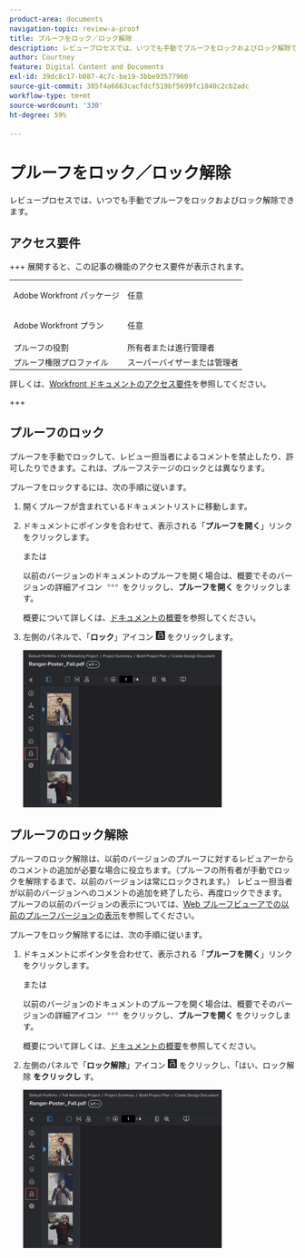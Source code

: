 ```yaml
---
product-area: documents
navigation-topic: review-a-proof
title: プルーフをロック／ロック解除
description: レビュープロセスでは、いつでも手動でプルーフをロックおよびロック解除できます。
author: Courtney
feature: Digital Content and Documents
exl-id: 39dc8c17-b087-4c7c-be19-3bbe93577966
source-git-commit: 385f4a6663cacfdcf519bf5699fc1840c2cb2adc
workflow-type: tm+mt
source-wordcount: '330'
ht-degree: 59%

---
```


# プルーフをロック／ロック解除

レビュープロセスでは、いつでも手動でプルーフをロックおよびロック解除できます。

## アクセス要件

+++ 展開すると、この記事の機能のアクセス要件が表示されます。

<table style="table-layout:auto"> 
 <col> 
 <col> 
 <tbody> 
  <tr> 
   <td role="rowheader">Adobe Workfront パッケージ</td> 
   <td> <p>任意</p> </td> 
  </tr> 
  <tr> 
   <td role="rowheader">Adobe Workfront プラン</td> 
   <td> <p>任意</p></td> 
  </tr> 
  <tr> 
   <td role="rowheader">プルーフの役割</td> 
   <td>所有者または進行管理者</td> 
  </tr> 
  <tr> 
   <td role="rowheader">プルーフ権限プロファイル </td> 
   <td>スーパーバイザーまたは管理者</td> 
  </tr> 
 </tbody> 
</table>

詳しくは、[Workfront ドキュメントのアクセス要件](/help/quicksilver/administration-and-setup/add-users/access-levels-and-object-permissions/access-level-requirements-in-documentation.md)を参照してください。

+++

## プルーフのロック

プルーフを手動でロックして、レビュー担当者によるコメントを禁止したり、許可したりできます。これは、プルーフステージのロックとは異なります。

プルーフをロックするには、次の手順に従います。

1. 開くプルーフが含まれているドキュメントリストに移動します。
1. ドキュメントにポインタを合わせて、表示される「**プルーフを開く**」リンクをクリックします。

   または

   以前のバージョンのドキュメントのプルーフを開く場合は、概要でそのバージョンの詳細アイコン ![&#x200B; 詳細アイコン &#x200B;](assets/more-icon.png) をクリックし、**プルーフを開く** をクリックします。

   概要について詳しくは、[ドキュメントの概要](../../../../documents/managing-documents/summary-for-documents.md)を参照してください。

1. 左側のパネルで、「**ロック**」アイコン ![&#x200B; ロックアイコン &#x200B;](assets/unlock-proof-icon.png) をクリックします。

   ![&#x200B; プルーフをロック &#x200B;](assets/lock-proof-350x277.png)

## プルーフのロック解除

プルーフのロック解除は、以前のバージョンのプルーフに対するレビュアーからのコメントの追加が必要な場合に役立ちます。（プルーフの所有者が手動でロックを解除するまで、以前のバージョンは常にロックされます。） レビュー担当者が以前のバージョンへのコメントの追加を終了したら、再度ロックできます。 プルーフの以前のバージョンの表示については、[Web プルーフビューアでの以前のプルーフバージョンの表示](../../../../workfront-proof/wp-work-proofsfiles/review-proofs-wpv/view-previous-proof-versions.md)を参照してください。

プルーフをロック解除するには、次の手順に従います。

1. ドキュメントにポインタを合わせて、表示される「**プルーフを開く**」リンクをクリックします。

   または

   以前のバージョンのドキュメントのプルーフを開く場合は、概要でそのバージョンの詳細アイコン ![&#x200B; 詳細アイコン &#x200B;](assets/more-icon.png) をクリックし、**プルーフを開く** をクリックします。

   概要について詳しくは、[ドキュメントの概要](../../../../documents/managing-documents/summary-for-documents.md)を参照してください。

1. 左側のパネルで「**ロック解除**」アイコン ![&#x200B; ロック解除アイコン &#x200B;](assets/unlock-proof-icon.png) をクリックし、「はい、ロック解除 **をクリックし** す。

   ![&#x200B; プルーフのロックを解除 &#x200B;](assets/copy-of-unlock-proof-350x279.png)

